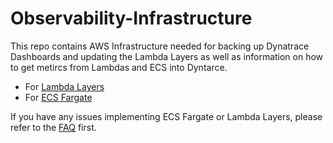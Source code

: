 # Observability-Infrastructure

This repo contains AWS Infrastructure needed for backing up Dynatrace Dashboards and updating the Lambda Layers as well as information on how to get metircs from Lambdas and ECS into Dyntarce.

- For [Lambda Layers](lambdalayer/README.md)
- For [ECS Fargate](fargate/README.md)

If you have any issues implementing ECS Fargate or Lambda Layers, please refer to the [FAQ](./FAQ.md) first.